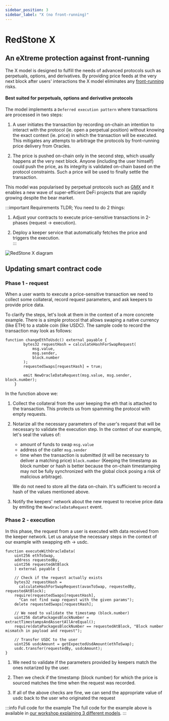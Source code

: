 ```yaml
---
sidebar_position: 3
sidebar_label: "X (no front-running)"
---
```


# RedStone X

## An eXtreme protection against front-running

The X model is designed to fulfill the needs of advanced protocols such as perpetuals, options, and derivatives. By providing price feeds at the very next block after users' interactions the X model eliminates any [front-running](https://hacken.io/discover/front-running/) risks.

#### Best suited for perpetuals, options and derivative protocols

The model implements a `Deferred execution pattern` where transactions are processed in two steps:

1. A user initiates the transaction by recording on-chain an intention to interact with the protocol (ie. open a perpetual position) without knowing the exact context (ie. price) in which the transaction will be executed. This mitigates any attempts to arbitrage the protocols by front-running price delivery from Oracles.

2. The price is pushed on-chain only in the second step, which usually happens at the very next block. Anyone (including the user himself) could push the price, as its integrity is validated on-chain based on the protocol constraints. Such a price will be used to finally settle the transaction.

This model was popularised by perpetual protocols such as [GMX](https://gmx.io/#/) and it enables a new wave of super-efficient DeFi projects that are rapidly growing despite the bear market.

:::important Requirements
TLDR; You need to do 2 things:

1. Adjust your contracts to execute price-sensitive transactions in 2-phases (request -> execution).

2. Deploy a keeper service that automatically fetches the price and triggers the execution.  
   :::

![RedStone X diagram](/img/redstone-x.png)

## Updating smart contract code

### Phase 1 - request

When a user wants to execute a price-sensitive transaction we need to collect some collateral, record request parameters, and ask keepers to provide price data.

To clarify the steps, let's look at them in the context of a more concrete example. There is a simple protocol that allows swaping a native currency (like ETH) to a stable coin (like USDC). The sample code to record the transaction may look as follows:

```sol
function changeEthToUsdc() external payable {
        bytes32 requestHash = calculateHashForSwapRequest(
            msg.value,
            msg.sender,
            block.number
        );
        requestedSwaps[requestHash] = true;

        emit NewOracleDataRequest(msg.value, msg.sender, block.number);
    }
```

In the function above we:

1. Collect the collateral from the user keeping the eth that is attached to the transaction. This protects us from spamming the protocol with empty requests.

2. Notarize all the necessary parameters of the user's request that will be necessary to validate the execution step. In the context of our example, let's seal the values of:

   - amount of funds to swap `msg.value`
   - address of the caller `msg.sender`
   - time when the transaction is submitted (it will be necessary to deliver a matching price) `block.number` (Keeping the timestamp as block number or hash is better because the on-chain timestamping may not be fully synchronized with the global clock posing a risk of malicious arbitrage).

   We do not need to store all the data on-chain. It's sufficient to record a hash of the values mentioned above.

3. Notify the keepers' network about the new request to receive price data by emiting the `NewOracleDataRequest` event.

### Phase 2 - execution

In this phase, the request from a user is executed with data received from the keeper network.
Let us analyse the necessary steps in the context of our example with swapping eth -> usdc.

```sol
function executeWithOracleData(
    uint256 ethToSwap,
    address requestedBy,
    uint256 requestedAtBlock
    ) external payable {

    // Check if the request actually exists
    bytes32 requestHash =
      calculateHashForSwapRequest(avaxToSwap, requestedBy, requestedAtBlock);
    require(requestedSwaps[requestHash],
      "Can not find swap request with the given params");
    delete requestedSwaps[requestHash];

    // We need to validate the timestamp (block.number)
    uint256 dataPackagesBlockNumber = extractTimestampsAndAssertAllAreEqual();
    require(dataPackagesBlockNumber == requestedAtBlock, "Block number mismatch in payload and request");

    // Transfer USDC to the user
    uint256 usdcAmount = getExpectedUsdAmount(ethToSwap);
    usdc.transfer(requestedBy, usdcAmount);
}
```

1. We need to validate if the parameters provided by keepers match the ones notarized by the user.

2. Then we check if the timestamp (block number) for which the price is sourced matches the time when the request was recorded.

3. If all of the above checks are fine, we can send the appropriate value of usdc back to the user who originated the request

:::info Full code for the example
The full code for the example above is available in [our workshop explaining 3 different models](https://github.com/redstone-finance/avalanche-workshop).
:::
